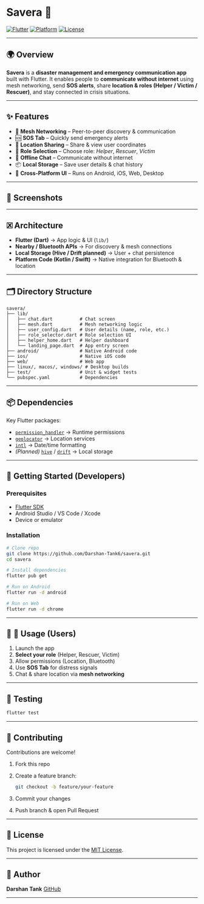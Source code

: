 # Savera 🚨

[![Flutter](https://img.shields.io/badge/Flutter-3.x-blue.svg)](https://flutter.dev)
[![Platform](https://img.shields.io/badge/platform-Android%20%7C%20iOS%20%7C%20Web%20%7C%20Desktop-green)](https://flutter.dev/multi-platform)
[![License](https://img.shields.io/badge/license-MIT-blue.svg)](LICENSE)

---

## 🌍 Overview

**Savera** is a **disaster management and emergency communication app** built with Flutter.
It enables people to **communicate without internet** using mesh networking, send **SOS alerts**, share **location & roles (Helper / Victim / Rescuer)**, and stay connected in crisis situations.

---

## ✨ Features

- 🔗 **Mesh Networking** – Peer-to-peer discovery & communication
- 🆘 **SOS Tab** – Quickly send emergency alerts
- 📍 **Location Sharing** – Share & view user coordinates
- 👥 **Role Selection** – Choose role: _Helper_, _Rescuer_, _Victim_
- 💬 **Offline Chat** – Communicate without internet
- 📦 **Local Storage** – Save user details & chat history
- 🌈 **Cross-Platform UI** – Runs on Android, iOS, Web, Desktop

---

## 📸 Screenshots

<!-- _(Add screenshots of your app here)_ -->

<!-- <p align="center">
  <img src="screenshots/role_selector.png" width="250" />
  <img src="screenshots/chat.png" width="250" />
  <img src="screenshots/sos.png" width="250" />
</p> -->

---

## 🗷 Architecture

- **Flutter (Dart)** → App logic & UI (`lib/`)
- **Nearby / Bluetooth APIs** → For discovery & mesh connections
- **Local Storage (Hive / Drift planned)** → User + chat persistence
- **Platform Code (Kotlin / Swift)** → Native integration for Bluetooth & location

---

## 🗂 Directory Structure

```
savera/
├── lib/
│   ├── chat.dart          # Chat screen
│   ├── mesh.dart          # Mesh networking logic
│   ├── user_config.dart   # User details (name, role, etc.)
│   ├── role_selector.dart # Role selection UI
│   ├── helper_home.dart   # Helper dashboard
│   └── landing_page.dart  # App entry screen
├── android/               # Native Android code
├── ios/                   # Native iOS code
├── web/                   # Web app
├── linux/, macos/, windows/ # Desktop builds
├── test/                  # Unit & widget tests
└── pubspec.yaml           # Dependencies
```

---

## 📦 Dependencies

Key Flutter packages:

- [`permission_handler`](https://pub.dev/packages/permission_handler) → Runtime permissions
- [`geolocator`](https://pub.dev/packages/geolocator) → Location services
- [`intl`](https://pub.dev/packages/intl) → Date/time formatting
- _(Planned)_ [`hive`](https://pub.dev/packages/hive) / [`drift`](https://pub.dev/packages/drift) → Local storage

---

## 🚀 Getting Started (Developers)

### Prerequisites

- [Flutter SDK](https://docs.flutter.dev/get-started/install)
- Android Studio / VS Code / Xcode
- Device or emulator

### Installation

```bash
# Clone repo
git clone https://github.com/Darshan-Tank6/savera.git
cd savera

# Install dependencies
flutter pub get

# Run on Android
flutter run -d android

# Run on Web
flutter run -d chrome
```

---

## 🧑‍ 🧑 Usage (Users)

1. Launch the app
2. **Select your role** (Helper, Rescuer, Victim)
3. Allow permissions (Location, Bluetooth)
4. Use **SOS Tab** for distress signals
5. Chat & share location via **mesh networking**

---

## 🧪 Testing

```bash
flutter test
```

---

## 🤝 Contributing

Contributions are welcome!

1. Fork this repo
2. Create a feature branch:

   ```bash
   git checkout -b feature/your-feature
   ```

3. Commit your changes
4. Push branch & open Pull Request

---

## 📜 License

This project is licensed under the [MIT License](LICENSE).

---

## 👤 Author

**Darshan Tank**
[GitHub](https://github.com/Darshan-Tank6)

---
